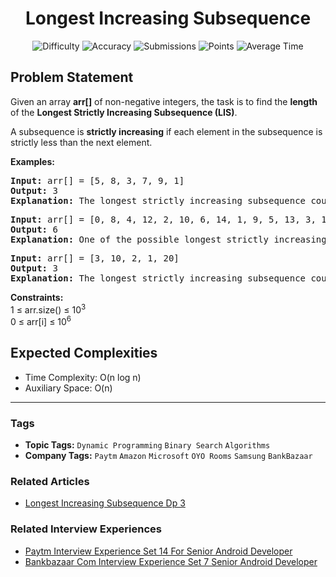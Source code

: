 <h1 align="center">Longest Increasing Subsequence</h1>

<p align="center">
  <img alt="Difficulty" title="Difficulty" src="https://custom-icon-badges.demolab.com/badge/Difficulty: Medium-1F222E?style=for-the-badge&logoColor=white&logo=fire"/>
  <img alt="Accuracy" title="Accuracy" src="https://custom-icon-badges.demolab.com/badge/Accuracy: 32.8%25-1F222E?style=for-the-badge&logoColor=white&logo=target"/>
  <img alt="Submissions" title="Submissions" src="https://custom-icon-badges.demolab.com/badge/Submissions: 350K+-1F222E?style=for-the-badge&logoColor=white&logo=repo"/>
  <img alt="Points" title="Points" src="https://custom-icon-badges.demolab.com/badge/Points: 4-1F222E?style=for-the-badge&logoColor=white&logo=award"/>
  <img alt="Average Time" title="Average Time" src="https://custom-icon-badges.demolab.com/badge/Average%20Time: N/A-1F222E?style=for-the-badge&logoColor=white&logo=clock"/>
</p>

## Problem Statement

Given an array <b>arr[]</b> of non-negative integers, the task is to find the <b>length</b> of the <b>Longest Strictly Increasing Subsequence (LIS)</b>.

A subsequence is <b>strictly increasing</b> if each element in the subsequence is strictly less than the next element.

<b>Examples:</b>

<pre><b>Input: </b>arr[] = [5, 8, 3, 7, 9, 1]
<b>Output: </b>3<b>
Explanation: </b>The longest strictly increasing subsequence could be [5, 7, 9], which has a length of 3.</pre>

<pre><b>Input: </b>arr[] = [0, 8, 4, 12, 2, 10, 6, 14, 1, 9, 5, 13, 3, 11, 7, 15]
<b>Output: </b>6<b>
Explanation: </b>One of the possible longest strictly increasing subsequences is [0, 2, 6, 9, 13, 15], which has a length of 6.</pre>

<pre><b>Input: </b>arr[] = [3, 10, 2, 1, 20]
<b>Output: </b>3<b>
Explanation: </b>The longest strictly increasing subsequence could be [3, 10, 20], which has a length of 3.</pre>

<b>Constraints:</b><br>1 ≤ arr.size() ≤ 10<sup>3</sup><br>0 ≤ arr[i] ≤ 10<sup>6</sup>

## Expected Complexities
- Time Complexity: O(n log n)
- Auxiliary Space: O(n)

<hr>

### Tags
- **Topic Tags:** `Dynamic Programming` `Binary Search` `Algorithms`
- **Company Tags:** `Paytm` `Amazon` `Microsoft` `OYO Rooms` `Samsung` `BankBazaar`

### Related Articles
- [Longest Increasing Subsequence Dp 3](https://www.geeksforgeeks.org/longest-increasing-subsequence-dp-3/)

### Related Interview Experiences
- [Paytm Interview Experience Set 14 For Senior Android Developer](https://www.geeksforgeeks.org/paytm-interview-experience-set-14-for-senior-android-developer/)
- [Bankbazaar Com Interview Experience Set 7 Senior Android Developer](https://www.geeksforgeeks.org/bankbazaar-com-interview-experience-set-7-senior-android-developer/)
